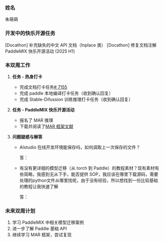 ### 姓名

朱萌萌

### 开发中的快乐开源任务

[Docathon] 补充缺失的中文 API 文档（Inplace 类）
[Docathon] 修复文档注解
PaddleMIX 快乐开源活动 (2025 H1)

### 本双周工作

1. **任务 - 热身打卡**

   - 完成文档打卡任务[# 7155](https://github.com/PaddlePaddle/docs/pull/7155#event-16972309314)
   - 完成 paddle 本地编译打卡任务（收到确认回复）
   - 完成 Stable-Difussion 训练推理打卡任务（收到确认回复）

2. **任务 - PaddleMIX 快乐开源活动**

   - 报名了 MAR 推理
   - 下载并阅读了[MAR 框架文献](https://arxiv.org/abs/2406.11838)

3. **问题疑惑与解答**

   - AIstudio 在线开发环境能保存吗，如何调取上一次保存的文件？

     答：

   - 有没有更详细的模型迁移（从 torch 到 Paddle）的教程素材？现有素材有些简略，我感到无从下手，能否提供 SOP，我应该在哪里下载源码，需要处理的python文件从哪里找呢，由于没有经验，所以想找到一份比较基础的教程让我快速了解

     答：

### 未来双周计划

1. 学习 PaddleMIX 中相关模型迁移案例
2. 进一步了解 Paddle 基础 API
3. 继续学习 MAR 框架，尝试复现

